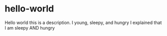 # hello-world
Hello world this is a description.
I young, sleepy, and hungry
I explained that I am sleepy AND hungry
